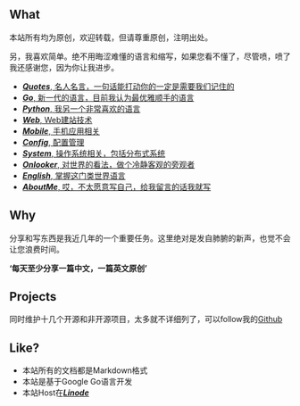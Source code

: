 

## What
本站所有均为原创，欢迎转载，但请尊重原创，注明出处。	

另，我喜欢简单。绝不用晦涩难懂的语言和缩写，如果您看不懂了，尽管喷，喷了我还感谢您，因为你让我进步。

* [***Quotes***, 名人名言，一句话能打动你的一定是需要我们记住的](/Quotes)
* [***Go***, 新一代的语言，目前我认为最优雅顺手的语言](/Go)
* [***Python***, 我另一个非常喜欢的语言](/Python)
* [***Web***, Web建站技术](/Web)
* [***Mobile***, 手机应用相关](/Mobile)
* [***Config***, 配置管理](/Configuration)
* [***System***, 操作系统相关，包括分布式系统](/System)
* [***Onlooker***, 对世界的看法，做个冷静客观的旁观者](/Onlooker)
* [***English***, 掌握这门类世界语言](/English_Study)
* [***AboutMe***, 哎，不太愿意写自己，给我留言的话我就写](/AboutMe)

## Why
分享和写东西是我近几年的一个重要任务。这里绝对是发自肺腑的新声，也觉不会让您浪费时间。

**‘每天至少分享一篇中文，一篇英文原创’**	  	

## Projects

同时维护十几个开源和非开源项目，太多就不详细列了，可以follow我的[Github](https://github.com/yaotian)

## Like?
* 本站所有的文档都是Markdown格式
* 本站是基于Google Go语言开发
* 本站Host在[***Linode***](http://www.linode.com/?r=d9ee76f48097286f4832d02e67930354125e9f7d)		

